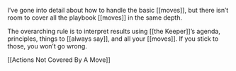 
I’ve gone into detail about how to handle the basic [[moves]], but there isn’t room to cover all the playbook [[moves]] in the same depth.

The overarching rule is to interpret results using [[the Keeper]]’s agenda, principles, things to [[always say]], and all your [[moves]]. If you stick to those, you won’t go wrong.

[[Actions Not Covered By A Move]]

